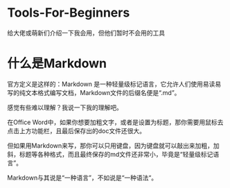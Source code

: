 # Tools-For-Beginners

给大佬或萌新们介绍一下我会用，但他们暂时不会用的工具

# 什么是Markdown

官方定义是这样的：Markdown 是一种轻量级标记语言，它允许人们使用易读易写的纯文本格式编写文档，Markdown文件的后缀名便是“.md”。

感觉有些难以理解？我说一下我的理解吧。

在Office Word中，如果你想要加粗文字，或者是设置为标题，那你需要用鼠标去点击上方功能栏，且最后保存出的doc文件还很大。

但如果用Markdown来写，那你可以只用键盘，因为键盘就可以敲出来加粗，加斜，标题等各种格式，而且最终保存的md文件还非常小，毕竟是“轻量级标记语言”。

Markdown与其说是“一种语言”，不如说是“一种语法“。


